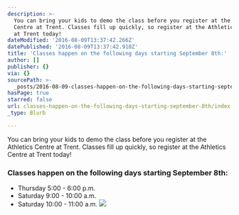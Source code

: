 ```yaml
---
description: >-
  You can bring your kids to demo the class before you register at the Athletics
  Centre at Trent. Classes fill up quickly, so register at the Athletics Centre
  at Trent today!
dateModified: '2016-08-09T13:37:42.266Z'
datePublished: '2016-08-09T13:37:42.910Z'
title: 'Classes happen on the following days starting September 8th:'
author: []
publisher: {}
via: {}
sourcePath: >-
  _posts/2016-08-09-classes-happen-on-the-following-days-starting-september-8th.md
hasPage: true
starred: false
url: classes-happen-on-the-following-days-starting-september-8th/index.html
_type: Blurb

---
```

You can bring your kids to demo the class before you register at the Athletics Centre at Trent. Classes fill up quickly, so register at the Athletics Centre at Trent today!

### Classes happen on the following days starting September 8th:

* Thursday 5:00 - 6:00 p.m.
* Saturday 9:00 - 10:00 a.m.
* Saturday 10:00 - 11:00 a.m.
![](https://the-grid-user-content.s3-us-west-2.amazonaws.com/e186e677-df10-498f-8e42-1840acceb020.png)